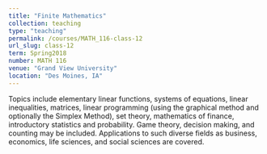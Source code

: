 ```yaml
---
title: "Finite Mathematics"
collection: teaching
type: "teaching"
permalink: /courses/MATH_116-class-12
url_slug: class-12
term: Spring2018
number: MATH 116
venue: "Grand View University"
location: "Des Moines, IA"
---
```


Topics include elementary linear functions, systems of equations, linear inequalities, matrices, linear programming (using the graphical method and optionally the Simplex Method), set theory, mathematics of finance, introductory statistics and probability. Game theory, decision making, and counting may be included. Applications to such diverse fields as business, economics, life sciences, and social sciences are covered.
